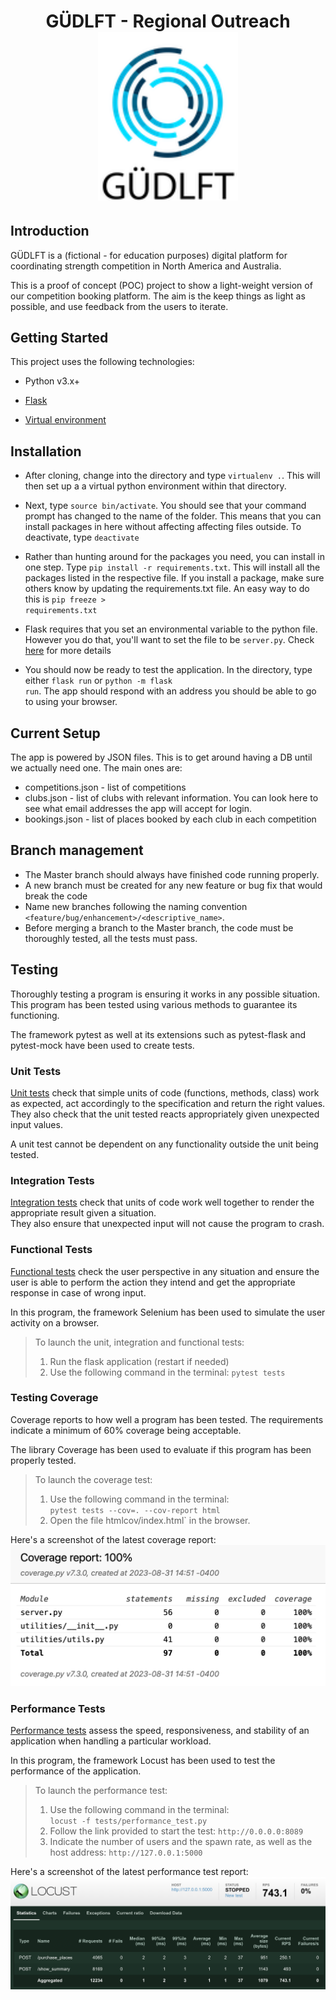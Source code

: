<h1 align="center">
GÜDLFT - Regional Outreach
<br/>
<img alt="GÜDLFT logo" src="img/GUDLFT_Logo.png" width="224px"/>
</h1>

## Introduction

   GÜDLFT is a (fictional - for education purposes) digital platform for coordinating strength competition in North America and Australia.<br>

   This is a proof of concept (POC) project to show a light-weight version of our competition booking platform. The aim is the keep things as light as possible, and use feedback from the users to iterate.

## Getting Started

   This project uses the following technologies:

   * Python v3.x+
   
   * [Flask](https://flask.palletsprojects.com/en/1.1.x/)
   
   * [Virtual environment](https://virtualenv.pypa.io/en/stable/installation.html)

## Installation

   - After cloning, change into the directory and type <code>virtualenv .</code>. This will then set up a a virtual python environment within that directory.
   
   - Next, type <code>source bin/activate</code>. You should see that your command prompt has changed to the name of the folder. This means that you can install packages in here without affecting affecting files outside. To deactivate, type <code>deactivate</code>

   - Rather than hunting around for the packages you need, you can install in one step. Type <code>pip install -r requirements.txt</code>. This will install all the packages listed in the respective file. If you install a package, make sure others know by updating the requirements.txt file. An easy way to do this is <code>pip freeze > requirements.txt</code>

   - Flask requires that you set an environmental variable to the python file. However you do that, you'll want to set the file to be <code>server.py</code>. Check [here](https://flask.palletsprojects.com/en/1.1.x/quickstart/#a-minimal-application) for more details

   - You should now be ready to test the application. In the directory, type either <code>flask run</code> or <code>python -m flask run</code>. The app should respond with an address you should be able to go to using your browser.

## Current Setup

   The app is powered by JSON files. This is to get around having a DB until we actually need one. The main ones are:
   
   * competitions.json - list of competitions
   * clubs.json - list of clubs with relevant information. You can look here to see what email addresses the app will accept for login.
   * bookings.json - list of places booked by each club in each competition


## Branch management
- The Master branch should always have finished code running properly.
- A new branch must be created for any new feature or bug fix that would break the code
- Name new branches following the naming convention `<feature/bug/enhancement>/<descriptive_name>`.
- Before merging a branch to the Master branch, the code must be thoroughly tested, all the tests must pass.

## Testing

Thoroughly testing a program is ensuring it works in any possible situation.<br>
This program has been tested using various methods to guarantee its functioning.

The framework pytest as well at its extensions such as pytest-flask and 
pytest-mock have been used to create tests.

### Unit Tests
[Unit tests](tests/unit_test.py) check that simple units of code (functions, methods, class) work as expected, 
act accordingly to the specification and return the right values.</br>
They also check that the unit tested reacts appropriately given unexpected input values.

A unit test cannot be dependent on any functionality outside the unit being tested.

### Integration Tests
[Integration tests](tests/integration_test.py) check that units of code work well together to render the appropriate 
result given a situation. </br>
They also ensure that unexpected input will not cause the program to crash.

### Functional Tests
[Functional tests](tests/functional_test/functional_test.py) check the user perspective in any situation and ensure the user is able to perform
the action they intend and get the appropriate response in case of wrong input.</br>

In this program, the framework Selenium has been used to simulate the user activity on a browser.

>   To launch the unit, integration and functional tests: 
> 1. Run the flask application (restart if needed)
> 2. Use the following command in the terminal: `pytest tests`

### Testing Coverage
Coverage reports to how well a program has been tested. The requirements indicate a minimum of 
60% coverage being acceptable.

The library Coverage has been used to evaluate if this program has been properly tested.

> To launch the coverage test:
> 1. Use the following command in the terminal: <br>
> `pytest tests --cov=. --cov-report html`
> 2. Open the file htmlcov/index.html` in the browser.<br>

Here's a screenshot of the latest coverage report:
<img alt="Coverage report shows 100% coverage" src="img/Coverage_Report.png"/>

### Performance Tests
[Performance tests](tests/performance_test.py) assess the speed, responsiveness, and stability of an application when handling 
a particular workload.

In this program, the framework Locust has been used to test the performance of the application.

> To launch the performance test:
> 1. Use the following command in the terminal:<br>
`locust -f tests/performance_test.py`<br>
> 2. Follow the link provided to start the test:
> `http://0.0.0.0:8089 `
> 3. Indicate the number of users and the spawn rate, as well as the host address:
> `http://127.0.0.1:5000`

Here's a screenshot of the latest performance test report:
<img alt="Locust performance test shows an aggregated average of 37 ms to realize the tasks" src="img/Locust_Performance_Test.png"/>


